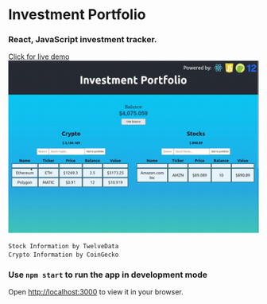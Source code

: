 # **Investment Portfolio**

### **React, JavaScript investment tracker.**
[Click for live demo](https://huseynakh.github.io/InvestmentPortfolio/)
<br />
<img alt="Investment Portfolio Demo" width="1100px" src="./demo.gif" >


`Stock Information by TwelveData` \
`Crypto Information by CoinGecko` 


### Use `npm start` to run the app in development mode
Open [http://localhost:3000](http://localhost:3000) to view it in your browser.

